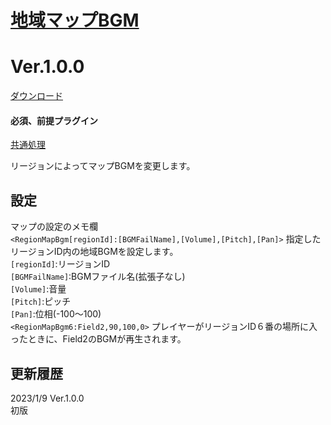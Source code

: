 # [地域マップBGM](https://raw.githubusercontent.com/nuun888/MZ/master/NUUN_RegionMapBGM.js)
# Ver.1.0.0
[ダウンロード](https://raw.githubusercontent.com/nuun888/MZ/master/NUUN_RegionMapBGM.js)
#### 必須、前提プラグイン
[共通処理](https://github.com/nuun888/MZ/blob/master/README/Base.md)  

リージョンによってマップBGMを変更します。  

## 設定
マップの設定のメモ欄  
`<RegionMapBgm[regionId]:[BGMFailName],[Volume],[Pitch],[Pan]>` 指定したリージョンID内の地域BGMを設定します。  
`[regionId]`:リージョンID  
`[BGMFailName]`:BGMファイル名(拡張子なし)  
`[Volume]`:音量  
`[Pitch]`:ピッチ  
`[Pan]`:位相(-100～100)  
`<RegionMapBgm6:Field2,90,100,0>` プレイヤーがリージョンID６番の場所に入ったときに、Field2のBGMが再生されます。  

## 更新履歴
2023/1/9 Ver.1.0.0  
初版  
